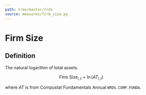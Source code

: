 ```yaml
---
path: tree/master/frds
source: measures/firm_size.py
---
```


# Firm Size

## Definition

The natural logarithm of total assets.

$$
\text{Firm Size}_{i,t} = \ln \left( AT_{i,t} \right)
$$

where $AT$ is from Compustat Fundamentals Annual `WRDS.COMP.FUNDA`.